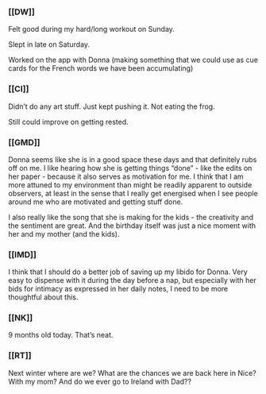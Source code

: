 ### [[DW]]
Felt good during my hard/long workout on Sunday.

Slept in late on Saturday.

Worked on the app with Donna (making something that we could use as cue cards for the French words we have been accumulating)

### [[CI]]
Didn’t do any art stuff. Just kept pushing it. Not eating the frog. 

Still could improve on getting rested.

### [[GMD]]
Donna seems like she is in  a good space these days and that definitely rubs off on me. I like hearing how she is getting things “done” - like the edits on her paper - because it also serves as motivation for me. I think that I am more attuned to my environment than might be readily apparent to outside observers, at least in the sense that I really get energised when I see people around me who are motivated and getting stuff done.

I also really like the song that she is making for the kids - the creativity and the sentiment are great. And the birthday itself was just a nice moment with her and my mother (and the kids).

### [[IMD]]
I think that I should do a better job of saving up my libido for Donna. Very easy to dispense with it during the day before a nap, but especially with her bids for intimacy as expressed in her daily notes, I need to be more thoughtful about this.

### [[NK]]
9 months old today. That’s neat. 

### [[RT]]
Next winter where are we? What are the chances we are back here in Nice? With my mom? And do we ever go to Ireland with Dad??
